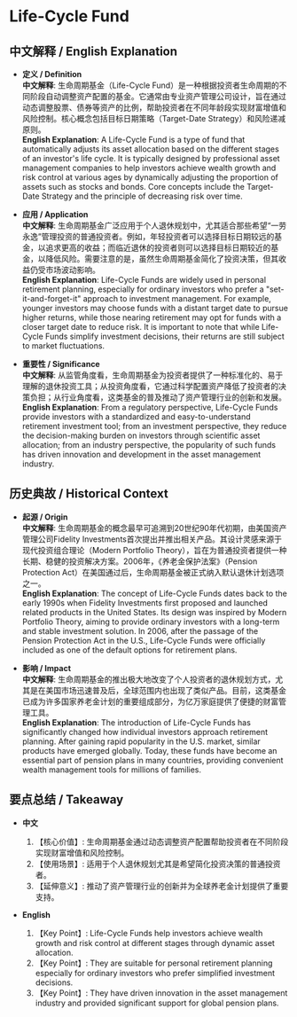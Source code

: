 # Life-Cycle Fund

## 中文解释 / English Explanation

* **定义 / Definition**  
  **中文解释**: 生命周期基金（Life-Cycle Fund）是一种根据投资者生命周期的不同阶段自动调整资产配置的基金。它通常由专业资产管理公司设计，旨在通过动态调整股票、债券等资产的比例，帮助投资者在不同年龄段实现财富增值和风险控制。核心概念包括目标日期策略（Target-Date Strategy）和风险递减原则。  
  **English Explanation**: A Life-Cycle Fund is a type of fund that automatically adjusts its asset allocation based on the different stages of an investor's life cycle. It is typically designed by professional asset management companies to help investors achieve wealth growth and risk control at various ages by dynamically adjusting the proportion of assets such as stocks and bonds. Core concepts include the Target-Date Strategy and the principle of decreasing risk over time.

* **应用 / Application**  
  **中文解释**: 生命周期基金广泛应用于个人退休规划中，尤其适合那些希望“一劳永逸”管理投资的普通投资者。例如，年轻投资者可以选择目标日期较远的基金，以追求更高的收益；而临近退休的投资者则可以选择目标日期较近的基金，以降低风险。需要注意的是，虽然生命周期基金简化了投资决策，但其收益仍受市场波动影响。  
  **English Explanation**: Life-Cycle Funds are widely used in personal retirement planning, especially for ordinary investors who prefer a "set-it-and-forget-it" approach to investment management. For example, younger investors may choose funds with a distant target date to pursue higher returns, while those nearing retirement may opt for funds with a closer target date to reduce risk. It is important to note that while Life-Cycle Funds simplify investment decisions, their returns are still subject to market fluctuations.

* **重要性 / Significance**  
  **中文解释**: 从监管角度看，生命周期基金为投资者提供了一种标准化的、易于理解的退休投资工具；从投资角度看，它通过科学配置资产降低了投资者的决策负担；从行业角度看，这类基金的普及推动了资产管理行业的创新和发展。  
  **English Explanation**: From a regulatory perspective, Life-Cycle Funds provide investors with a standardized and easy-to-understand retirement investment tool; from an investment perspective, they reduce the decision-making burden on investors through scientific asset allocation; from an industry perspective, the popularity of such funds has driven innovation and development in the asset management industry.

## 历史典故 / Historical Context

* **起源 / Origin**  
  **中文解释**: 生命周期基金的概念最早可追溯到20世纪90年代初期，由美国资产管理公司Fidelity Investments首次提出并推出相关产品。其设计灵感来源于现代投资组合理论（Modern Portfolio Theory），旨在为普通投资者提供一种长期、稳健的投资解决方案。2006年，《养老金保护法案》（Pension Protection Act）在美国通过后，生命周期基金被正式纳入默认退休计划选项之一。  
  **English Explanation**: The concept of Life-Cycle Funds dates back to the early 1990s when Fidelity Investments first proposed and launched related products in the United States. Its design was inspired by Modern Portfolio Theory, aiming to provide ordinary investors with a long-term and stable investment solution. In 2006, after the passage of the Pension Protection Act in the U.S., Life-Cycle Funds were officially included as one of the default options for retirement plans.

* **影响 / Impact**  
  **中文解释**: 生命周期基金的推出极大地改变了个人投资者的退休规划方式，尤其是在美国市场迅速普及后，全球范围内也出现了类似产品。目前，这类基金已成为许多国家养老金计划的重要组成部分，为亿万家庭提供了便捷的财富管理工具。  
  **English Explanation**: The introduction of Life-Cycle Funds has significantly changed how individual investors approach retirement planning. After gaining rapid popularity in the U.S. market, similar products have emerged globally. Today, these funds have become an essential part of pension plans in many countries, providing convenient wealth management tools for millions of families.

## 要点总结 / Takeaway

* **中文**  
  1. 【核心价值】:  生命周期基金通过动态调整资产配置帮助投资者在不同阶段实现财富增值和风险控制。
  2. 【使用场景】:  适用于个人退休规划尤其是希望简化投资决策的普通投资者。
  3. 【延伸意义】:  推动了资产管理行业的创新并为全球养老金计划提供了重要支持。

* **English**  
  1. 【Key Point】: Life-Cycle Funds help investors achieve wealth growth and risk control at different stages through dynamic asset allocation.
  2. 【Key Point】: They are suitable for personal retirement planning especially for ordinary investors who prefer simplified investment decisions.
  3. 【Key Point】: They have driven innovation in the asset management industry and provided significant support for global pension plans.